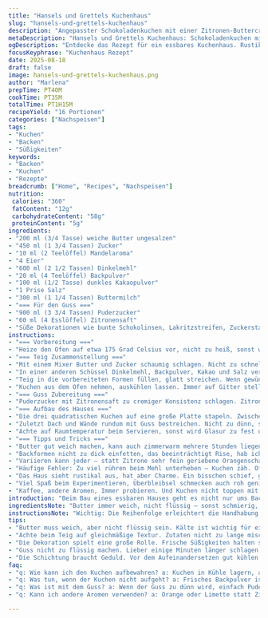 ```yaml
---
title: "Hansels und Grettels Kuchenhaus"
slug: "hansels-und-grettels-kuchenhaus"
description: "Angepasster Schokoladenkuchen mit einer Zitronen-Buttercreme, verziert mit bunten Süßigkeiten. Die Backzeit variiert, je nach Ofen und Größe. Drei quadratische und ein rechteckiger Kuchen werden zusammengefügt, um ein Haus zu formen. Vanille wird durch Mandelessenz ersetzt, Mehl teilweise durch Dinkel. Für mehr Geschmack und Feuchtigkeit füge ich Buttermilch hinzu. Das Ergebnis ist ein aromatischer, nicht zu süßer Kuchen mit saftiger Textur und knusprigem Zuckerguss."
metaDescription: "Hansels und Grettels Kuchenhaus: Schokoladenkuchen mit Zitronen-Buttercreme. Schön und lecker, ideal für kreative Genussmomente"
ogDescription: "Entdecke das Rezept für ein essbares Kuchenhaus. Rustikaler Schokoladenkuchen, aromatische Zitronen-Buttercreme, bunte Dekorationen"
focusKeyphrase: "Kuchenhaus Rezept"
date: 2025-08-18
draft: false
image: hansels-und-grettels-kuchenhaus.png
author: "Marlena"
prepTime: PT40M
cookTime: PT35M
totalTime: PT1H15M
recipeYield: "16 Portionen"
categories: ["Nachspeisen"]
tags:
- "Kuchen"
- "Backen"
- "Süßigkeiten"
keywords:
- "Backen"
- "Kuchen"
- "Rezepte"
breadcrumb: ["Home", "Recipes", "Nachspeisen"]
nutrition: 
 calories: "360"
 fatContent: "12g"
 carbohydrateContent: "58g"
 proteinContent: "5g"
ingredients:
- "200 ml (3/4 Tasse) weiche Butter ungesalzen"
- "450 ml (1 3/4 Tassen) Zucker"
- "10 ml (2 Teelöffel) Mandelaroma"
- "4 Eier"
- "600 ml (2 1/2 Tassen) Dinkelmehl"
- "20 ml (4 Teelöffel) Backpulver"
- "100 ml (1/2 Tasse) dunkles Kakaopulver"
- "1 Prise Salz"
- "300 ml (1 1/4 Tassen) Buttermilch"
- "=== Für den Guss ==="
- "900 ml (3 3/4 Tassen) Puderzucker"
- "60 ml (4 Esslöffel) Zitronensaft"
- "Süße Dekorationen wie bunte Schokolinsen, Lakritzstreifen, Zuckerstangen"
instructions:
- "=== Vorbereitung ==="
- "Heize den Ofen auf etwa 175 Grad Celsius vor, nicht zu heiß, sonst wird außen schnell trocken. Butter zwei quadratische Springformen à 20 cm gründlich, auch den Rand. Wichtig für das spätere Lösen. Für die zweite Backrunde eine quadratische und eine Kastenform 20 x 10 cm bereitstellen und ebenso einfetten. Geduld ist hier Trumpf, Fett sollte leicht klebrig sein aber nicht ölig."
- "=== Teig Zusammenstellung ==="
- "Mit einem Mixer Butter und Zucker schaumig schlagen. Nicht zu schnell, sonst wird die Masse zu luftig und Kuchen fällt später zusammen. Mandelessenz zugeben – kleines Experiment statt Vanille, gibt nussigen Kick ohne Nüsse. Eier nacheinander einrühren, jeweils gut untermixen, das bindet alles besser und vermeidet Klumpen."
- "In einer anderen Schüssel Dinkelmehl, Backpulver, Kakao und Salz vermischen. Dunkles Kakao für intensiveren Geschmack, nicht zu bitter. Das Mehlgemisch abwechselnd mit der Buttermilch zur Butter-Ei-Mischung geben. Dabei behutsam, nicht übermischen – Teig darf ruhig ein bisschen unregelmäßig wirken, gibt später die Volumenstruktur."
- "Teig in die vorbereiteten Formen füllen, glatt streichen. Wenn gewünscht, mit einem Spatel kleine Spitzen formen. Das bewirkt leichten Bruch für gewisse Textur. Backzeit etwa 30 bis 35 Minuten, je nach Ofen. Kuchen probeweise mit Holzstäbchen testen – klebt noch feuchter Teig daran, weiterbacken. Stäbchen soll sauber oder nur ein paar feuchte Krümel zeigen."
- "Kuchen aus dem Ofen nehmen, auskühlen lassen. Immer auf Gitter stellen, sonst feucht unten und Kuchen sackt zusammen. Komplett kalt sein lassen, sonst Guss läuft weg und klebt nicht."
- "=== Guss Zubereitung ==="
- "Puderzucker mit Zitronensaft zu cremiger Konsistenz schlagen. Zitronensaft bringt frische und balanciert die Süße, Buttercreme probiert – aber hier eher Zitronen-Zuckerglasur. Nicht zu flüssig, sonst tropft alles und Dekoration hält nicht. Falls zu dick, etwas Wasser tröpfeln, zu dünn, schneller Pulver zugeben."
- "=== Aufbau des Hauses ==="
- "Die drei quadratischen Kuchen auf eine große Platte stapeln. Zwischenlagen dick mit Guss bestreichen, gibt Halt. Nimmt man zu wenig, rutscht alles. Erster Kuchen ist Sockel, zweite und dritte Vorrichtung für Höhe. Rechteckigen Kuchen bis zur Diagonale halbieren, ergibt zwei Dreiecke. Diese auf Gussseite einstreichen und zwei Dachhälften zusammenfügen, quer auf den Stapel setzen."
- "Zuletzt Dach und Wände rundum mit Guss bestreichen. Nicht zu dünn, sonst wirkt alles klumpig. Schnell mit bunten Süßigkeiten bestreuen, Götterspeise dabei nicht nehmen, schmilzt schnell. Smarties, Lakritzstreifen und Zuckerstangen für Balken und Kanten verwenden – wichtig: Mit kleinen Tupfen Guss fixieren, damit nichts herunterrutscht beim Transport."
- "Achte auf Raumtemperatur beim Servieren, sonst wird Glasur zu fest oder weich. Kuchen lässt sich gut vorbereiten, Bindung hält sich mehrere Stunden, danach Kühlschrank benutzen, dann Süßigkeiten verlieren etwas Glanz."
- "=== Tipps und Tricks ==="
- "Butter gut weich machen, kann auch zimmerwarm mehrere Stunden liegen, sonst keine cremige Masse. Dinkelmehl ersetzt Weizen, gibt rustikalen Geschmack, lockerer bleibt er dennoch. Manche schwören auf Sauermilch statt Buttermilch, ich finde das leicht säuerliche harmoniert besser mit Vanillearoma, aber hier geht Mandelaroma wunderbar."
- "Backformen nicht zu dick einfetten, das beeinträchtigt Rise, hab ich oft erlebt. Nur feiner Film reicht. Kuchen kühlen auf Drahtgitter zwingend, sonst Bodensatz feucht. Guss dick genug, sonst müssen Süßigkeiten doppelt geklebt werden. Backzeit immer eher anfeuchten prüfen als stur Zeit begrenzen."
- "Variieren kann jeder – statt Zitrone sehr fein geriebene Orangenschale oder auch etwas Limettensaft im Guss bringt Tiefe und Modernität. Manchmal mische ich Puderzucker mit Frischkäse, kremig aber problematisch zum stapeln. Außerdem manchmal etwas Kaffee ins Rezept, da fällt säuerlicher Wellengang auf."
- "Häufige Fehler: Zu viel rühren beim Mehl unterheben – Kuchen zäh. Ofen zu heiß, außen dunkel, innen feucht. Nicht abkühlen lassen, Guss verbreitet sich nicht schön. Oder zu flüssig den Guss – wirkt wie gekleckert. Bunte Süßigkeiten unbedingt frisch wählen, alt werden pampfig."
- "Das Haus sieht rustikal aus, hat aber Charme. Ein bisschen schief, genau wie meine ersten Versuche. Geschmeckt hat’s trotzdem jedes Mal."
- "Viel Spaß beim Experimentieren, Überbleibsel schmecken auch roh genial. Im Zweifelsfall lieber mehr Zeit beim Kühlen, beim Verzieren. Guss ist easy, je glatter geschlagen desto stabiler. Zuckerstangen verrutschen gern, feste Punkte mit Guss fixieren, aber nicht zu pampig, sonst klebt alles an den Fingern."
- "Kaffee, andere Aromen, Immer probieren. Und Kuchen nicht toppen mit zu vielen verschiedenen Texturen, das hemmt den Geschmack und Style."
introduction: "Beim Bau eines essbaren Hauses geht es nicht nur ums Backen, sondern ums Verstehen des Materials. Der Teig muss stabil genug sein, um gewichtige Schichten zu tragen, zugleich saftig und aromatisch. Meine Variation mit Mandelessenz statt Vanille bringt überraschende Tiefe. Und der Austausch von Weizen- durch Dinkelmehl mit Buttermilch sorgt für eine feinere Struktur. Ich habe gelernt, dass das Temperieren der Guss-Mischung und das Abkühlen des Kuchens die entscheidenden Faktoren sind, damit sich das Haus nicht verabschiedet. Dekorieren ist der letzte Akt, bei dem Kreativität freien Lauf hat – mit Augenmaß, sonst kippt’s. Backen, probieren, anpassen. Das ist das Motto, mit dem ich seit Jahren experimentiere."
ingredientsNote: "Butter immer weich, nicht flüssig – sonst schmierig, das verklebt Formen. Mandelessenz statt Vanille für variantenreicheren Geschmack, keine Haselnuss – bleibt allergikerfreundlich. Dinkelmehl bringt leicht nussigen Ton und bessere Textur, weniger klebrig als Weizen. Buttermilch statt normalem Milchprodukt gibt mehr Säure, lockert den Teig auf. Der Kakao sollte gut gesiebt sein, Klumpen schwärzen Kuchen unschön. Backpulver frisch, sonst riskiert trockenen Kuchen. Für den Guss Zitronensaft siehe Mindestmenge, zu viel macht zu dünn, zu wenig bleibt fest. Süßigkeiten frisch, nicht feucht, sonst kleben nicht gut und verlieren Farbe. Für mehr Halt Guss dick genug rühren, dauert mehrere Minuten, lieber auf wenige Zutaten fokussieren um Texturen klar zu halten."
instructionsNote: "Wichtig: Die Reihenfolge erleichtert die Handhabung – erst Formen fetten, dann Teig rühren. Langsames Einrühren der Eier verhindert Bindungsbruch, macht Teig geschmeidiger. Mehl und Kakao als trockenes Gemisch vorher sieben, sonst krümelt Teig später. Beim Wechseln zwischen Mehlgemisch und Flüssigkeit nur kurz verrühren, das entscheidet über Kuchenvolumen und Krume. Backen beobachten: Wenn Cake Edge anfängt, sich vom Rand zu lösen und Oberfläche matt wirkt, ist Kuchen bald fertig. Guss sollte zähflüssig sein, nicht schlapp. Beim Zusammenbauen Geduld – jedes Teil kühlen, dann aufeinander setzen, besser als direkt kleben und abbrechen. Für Dacherhöhung Guss auf kleinster Fläche und mit wenig Fingerdruck arbeiten. Zuckerleckereien mit Fingerspitzen andrücken, nicht schieben. Kuchen braucht Zeit zum Durchziehen, lagern am besten ohne Zugluft. Trotz aller Vorsicht: Manches geht schief, aber Geschmack bleibt – und das zählt."
tips:
- "Butter muss weich, aber nicht flüssig sein. Kälte ist wichtig für eine cremige Konsistenz. Klebe Probleme vermeiden – zu lange rühren führt zu Zähigkeit. Bei der Zutatenwahl, Mandelaroma statt Vanille passt gut. Dinkelmehl gibt besser Geschmack, ersetzt Weizen. Noch rustikaler wird’s mit roten Früchten im Guss."
- "Achte beim Teig auf gleichmäßige Textur. Zutaten nicht zu lange mischen, das schadet der Luftigkeit. Immer feucht testen, mit Holzstäbchen prüfen, aber rechtzeitig rausnehmen. Wenn der Rand blasser wird, ist der Kuchen gleich fertig. Ofen nicht zu heiß halten – sonst wird er schnell trocken."
- "Die Dekoration spielt eine große Rolle. Frische Süßigkeiten halten sich besser, alt werden matschig. Zucker immer gut andrücken. Position beachten, sonst fallen Teile ab. Wenn du für die Zukunft planst, lagere die Süßigkeiten separat. Optisch macht’s rundum einen besseren Eindruck."
- "Guss nicht zu flüssig machen. Lieber einige Minuten länger schlagen, um die richtige Konsistenz zu erreichen. Alternativen probieren, vielleicht mit Frischkäse mischen. Wenns schiefgeht, einfach etwas Puderzucker unterrühren – hilft schnell. Verschiedene Struktur in Guss könnte viel bringen."
- "Die Schichtung braucht Geduld. Vor dem Aufeinandersetzen gut kühlen. Wenn du auf die Stabilität achtest, hält alles besser. Brauchst du mehr Höhe, dann befestige die weiteren Kuchen gut. Guss auf den Dachflächen sanft bearbeiten – weniger Druck vermeidet Bruch."
faq:
- "q: Wie kann ich den Kuchen aufbewahren? a: Kuchen in Kühle lagern, aber ohne Zugluft. Beste ist in einer Box. Nach ein paar Stunden wird er trocken, aber viele Tage hält er gut. Süßigkeiten sollten separat sein."
- "q: Was tun, wenn der Kuchen nicht aufgeht? a: Frisches Backpulver ist wichtig. Wenn der Ofen zu heiß ist, wird der Rand dunkel. Den Teig nicht übermischen, das macht ihn zäh. Achte auf die richtige Backzeit."
- "q: Was ist mit dem Guss? a: Wenn der Guss zu dünn wird, einfach Puderzucker unterrühren. Zu dick, etwas Wasser dazugeben, aber lieber vorsichtig. Es funktioniert nicht immer beim ersten Mal – von versuch zu versuch lernen."
- "q: Kann ich andere Aromen verwenden? a: Orange oder Limette statt Zitrone sind möglich. Wenn du mutig bist, könntest sogar Kaffee hinzufügen. Viel ausprobieren hilft, um das richtige Geschmackserlebnis zu finden. Achte auf die Balance."

---
```

